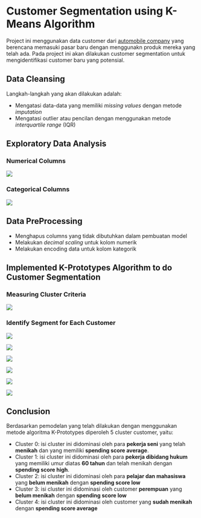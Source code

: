 # Customer Segmentation using K-Means Algorithm 

Project ini menggunakan data customer dari [automobile company](https://www.kaggle.com/vetrirah/customer) yang berencana memasuki pasar baru dengan menggunakn produk mereka yang telah ada. Pada project ini akan dilakukan customer segmentation untuk mengidentifikasi customer baru yang potensial.

## Data Cleansing
Langkah-langkah yang akan dilakukan adalah:
- Mengatasi data-data yang memiliki *missing values* dengan metode *imputation*
- Mengatasi outlier atau pencilan dengan menggunakan metode *interquartile range* (IQR)

## Exploratory Data Analysis
### Numerical Columns

![](images/obs_num.png)
  
### Categorical Columns

![](images/obs_kat.png)

## Data PreProcessing
- Menghapus columns yang tidak dibutuhkan dalam pembuatan model
- Melakukan *decimal scaling* untuk kolom numerik
- Melakukan encoding data untuk kolom kategorik


## Implemented K-Prototypes Algorithm to do Customer Segmentation
### Measuring Cluster Criteria

![](images/inertia_1.png)

###  Identify Segment for Each Customer

![](images/box_plot_age.png)

![](images/plot_cc_Ever_Married.png)

![](images/plot_cc_Gender)

![](images/plot_cc_Graduated.png)

![](images/plot_cc_Profession.png)

![](images/plot_cc_Spending_Score.png)

## Conclusion
Berdasarkan pemodelan yang telah dilakukan dengan menggunakan metode algoritma K-Prototypes diperoleh 5 cluster customer, yaitu:
- Cluster 0: isi cluster ini didominasi oleh para **pekerja seni** yang telah **menikah** dan yang memiliki **spending score average**.
- Cluster 1: isi cluster ini didominasi oleh para **pekerja dibidang hukum** yang  memiliki umur diatas **60 tahun** dan telah menikah dengan **spending score high**.
- Cluster 2: isi cluster ini didominasi oleh para **pelajar dan mahasiswa** yang **belum menikah** dengan **spending score low**
- Cluster 3: isi cluster ini didominasi oleh customer **perempuan** yang **belum menikah** dengan **spending score low**
- Cluster 4: isi cluster ini didominasi oleh customer yang **sudah menikah** dengan **spending score average**
